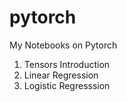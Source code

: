 # pytorch
My Notebooks on Pytorch 

1. Tensors Introduction
2. Linear Regression
3. Logistic Regresssion

